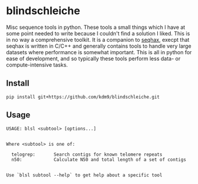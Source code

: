 # blindschleiche

Misc sequence tools in python. These tools a small things which I have at some point needed to write because I couldn't find a solution I liked. This is in no way a comprehensive toolkit. It is a companion to [seqhax](https://github.com/kdm9/seqhax), execpt that seqhax is written in C/C++ and generally contains tools to handle very large datasets where performance is somewhat important. This is all in python for ease of development, and so typically these tools perform less data- or compute-intensive tasks.

## Install

```
pip install git+https://github.com/kdm9/blindschleiche.git
```

## Usage

```
USAGE: blsl <subtool> [options...]


Where <subtool> is one of:

  telogrep:       Search contigs for known telomere repeats
  n50:            Calculate N50 and total length of a set of contigs


Use `blsl subtool --help` to get help about a specific tool
```
